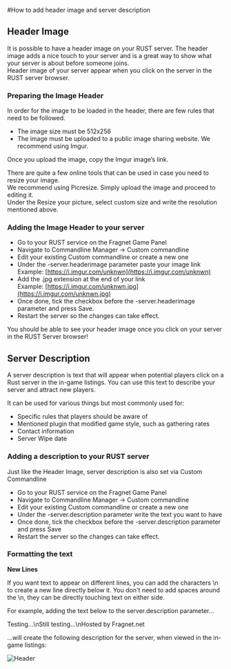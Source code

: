 #How to add header image and server description

Header Image
------------

It is possible to have a header image on your RUST server. The header image adds a nice touch to your server and is a great way to show what your server is about before someone joins.  
Header image of your server appear when you click on the server in the RUST server browser.

### Preparing the Image Header

In order for the image to be loaded in the header, there are few rules that need to be followed.

*   The image size must be 512x256
*   The image must be uploaded to a public image sharing website. We recommend using Imgur.

Once you upload the image, copy the Imgur image’s link.

There are quite a few online tools that can be used in case you need to resize your image.  
We recommend using Picresize. Simply upload the image and proceed to editing it.  
Under the Resize your picture, select custom size and write the resolution mentioned above.

### Adding the Image Header to your server

*   Go to your RUST service on the Fragnet Game Panel
*   Navigate to Commandline Manager -> Custom commandline
*   Edit your existing Custom commandline or create a new one
*   Under the -server.headerimage parameter paste your image link  
    Example: [https://i.imgur.com/unknwn](https://i.imgur.com/unknwn)
*   Add the .jpg extension at the end of your link  
    Example: [https://i.imgur.com/unknwn.jpg](https://i.imgur.com/unknwn.jpg)
*   Once done, tick the checkbox before the -server.headerimage parameter and press Save.
*   Restart the server so the changes can take effect.

You should be able to see your header image once you click on your server in the RUST Server browser!

  

Server Description
------------------

A server description is text that will appear when potential players click on a Rust server in the in-game listings. You can use this text to describe your server and attract new players.

It can be used for various things but most commonly used for:

*   Specific rules that players should be aware of
*   Mentioned plugin that modified game style, such as gathering rates
*   Contact information
*   Server Wipe date

### Adding a description to your RUST server

Just like the Header Image, server description is also set via Custom Commandline

*   Go to your RUST service on the Fragnet Game Panel
*   Navigate to Commandline Manager -> Custom commandline
*   Edit your existing Custom commandline or create a new one
*   Under the -server.description parameter write the text you want to have
*   Once done, tick the checkbox before the -server.description parameter and press Save
*   Restart the server so the changes can take effect.

### Formatting the text

**New Lines**

If you want text to appear on different lines, you can add the characters \\n to create a new line directly below it. You don't need to add spaces around the \\n, they can be directly touching text on either side.

For example, adding the text below to the server.description parameter…

Testing...\\nStill testing...\\nHosted by Fragnet.net

…will create the following description for the server, when viewed in the in-game listings:

![Header](.../images/serverinfo.png)